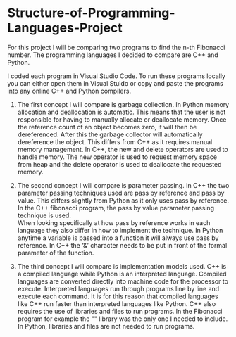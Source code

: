 # Structure-of-Programming-Languages-Project
For this project I will be comparing two programs to find the n-th Fibonacci number.  The programming languages I decided to compare are C++ and Python. <br />

I coded each program in Visual Studio Code.  To run these programs locally you can either open them in Visual Stuido or copy and paste the programs into any online C++ and Python compilers. <br />

1. The first concept I will compare is garbage collection.  In Python memory allocation and deallocation is automatic.  This means that the user is not responsible for having to manually allocate or deallocate memory.  Once the reference count of an object becomes zero, it will then be dereferenced.  After this the garbage collector will automatically dereference the object.  This differs from C++ as it requires manual memory management.  In C++, the new and delete operators are used to handle memory.  The new operator is used to request memory space from heap and the delete operator is used to deallocate the requested memory. <br />

2. The second concept I will compare is parameter passing.  In C++ the two parameter passing techniques used are pass by reference and pass by value.  This differs slightly from Python as it only uses pass by reference.  In the C++ fibonacci program, the pass by value parameter passing technique is used.  <br />
When looking specifically at how pass by reference works in each language they also differ in how to implement the technique.  In Python anytime a variable is passed into a function it will always use pass by reference.  In C++  the ‘&’ character needs to be put in front of the formal parameter of the function. <br />

3. The third concept I will compare is implementation models used.  C++ is a compiled language while Python is an interpreted language.  Compiled languages are converted directly into machine code for the processor to execute.  Interpreted languages run through programs line by line and execute each command.  It is for this reason that compiled languages like C++ run faster than interpreted languages like Python.  C++ also requires the use of libraries and files to run programs.  In the Fibonacci program for example the "<iostream>" library was the only one I needed to include.  In Python, libraries and files are not needed to run programs.
